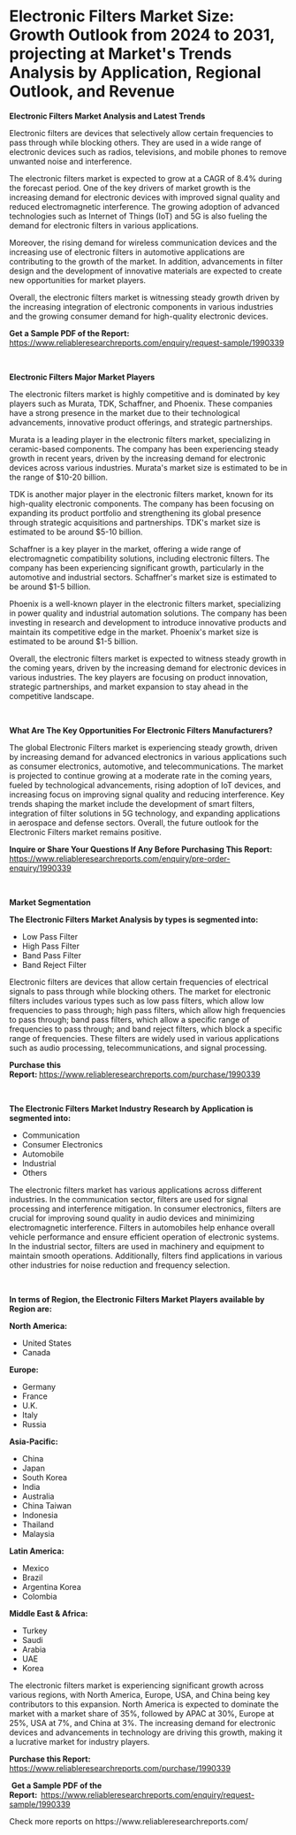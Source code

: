 <p><h1>Electronic Filters Market Size: Growth Outlook from 2024 to 2031, projecting at Market's Trends Analysis by Application, Regional Outlook, and Revenue</h1></p><p><strong>Electronic Filters Market Analysis and Latest Trends</strong></p>
<p><p>Electronic filters are devices that selectively allow certain frequencies to pass through while blocking others. They are used in a wide range of electronic devices such as radios, televisions, and mobile phones to remove unwanted noise and interference.</p><p>The electronic filters market is expected to grow at a CAGR of 8.4% during the forecast period. One of the key drivers of market growth is the increasing demand for electronic devices with improved signal quality and reduced electromagnetic interference. The growing adoption of advanced technologies such as Internet of Things (IoT) and 5G is also fueling the demand for electronic filters in various applications.</p><p>Moreover, the rising demand for wireless communication devices and the increasing use of electronic filters in automotive applications are contributing to the growth of the market. In addition, advancements in filter design and the development of innovative materials are expected to create new opportunities for market players.</p><p>Overall, the electronic filters market is witnessing steady growth driven by the increasing integration of electronic components in various industries and the growing consumer demand for high-quality electronic devices.</p></p>
<p><strong>Get a Sample PDF of the Report:&nbsp;</strong> <a href="https://www.reliableresearchreports.com/enquiry/request-sample/1990339">https://www.reliableresearchreports.com/enquiry/request-sample/1990339</a></p>
<p>&nbsp;</p>
<p><strong>Electronic Filters Major Market Players</strong></p>
<p><p>The electronic filters market is highly competitive and is dominated by key players such as Murata, TDK, Schaffner, and Phoenix. These companies have a strong presence in the market due to their technological advancements, innovative product offerings, and strategic partnerships.</p><p>Murata is a leading player in the electronic filters market, specializing in ceramic-based components. The company has been experiencing steady growth in recent years, driven by the increasing demand for electronic devices across various industries. Murata's market size is estimated to be in the range of $10-20 billion.</p><p>TDK is another major player in the electronic filters market, known for its high-quality electronic components. The company has been focusing on expanding its product portfolio and strengthening its global presence through strategic acquisitions and partnerships. TDK's market size is estimated to be around $5-10 billion.</p><p>Schaffner is a key player in the market, offering a wide range of electromagnetic compatibility solutions, including electronic filters. The company has been experiencing significant growth, particularly in the automotive and industrial sectors. Schaffner's market size is estimated to be around $1-5 billion.</p><p>Phoenix is a well-known player in the electronic filters market, specializing in power quality and industrial automation solutions. The company has been investing in research and development to introduce innovative products and maintain its competitive edge in the market. Phoenix's market size is estimated to be around $1-5 billion.</p><p>Overall, the electronic filters market is expected to witness steady growth in the coming years, driven by the increasing demand for electronic devices in various industries. The key players are focusing on product innovation, strategic partnerships, and market expansion to stay ahead in the competitive landscape.</p></p>
<p>&nbsp;</p>
<p><strong>What Are The Key Opportunities For Electronic Filters Manufacturers?</strong></p>
<p><p>The global Electronic Filters market is experiencing steady growth, driven by increasing demand for advanced electronics in various applications such as consumer electronics, automotive, and telecommunications. The market is projected to continue growing at a moderate rate in the coming years, fueled by technological advancements, rising adoption of IoT devices, and increasing focus on improving signal quality and reducing interference. Key trends shaping the market include the development of smart filters, integration of filter solutions in 5G technology, and expanding applications in aerospace and defense sectors. Overall, the future outlook for the Electronic Filters market remains positive.</p></p>
<p><strong>Inquire or Share Your Questions If Any Before Purchasing This Report:</strong> <a href="https://www.reliableresearchreports.com/enquiry/pre-order-enquiry/1990339">https://www.reliableresearchreports.com/enquiry/pre-order-enquiry/1990339</a></p>
<p>&nbsp;</p>
<p><strong>Market Segmentation</strong></p>
<p><strong>The Electronic Filters Market Analysis by types is segmented into:</strong></p>
<p><ul><li>Low Pass Filter</li><li>High Pass Filter</li><li>Band Pass Filter</li><li>Band Reject Filter</li></ul></p>
<p><p>Electronic filters are devices that allow certain frequencies of electrical signals to pass through while blocking others. The market for electronic filters includes various types such as low pass filters, which allow low frequencies to pass through; high pass filters, which allow high frequencies to pass through; band pass filters, which allow a specific range of frequencies to pass through; and band reject filters, which block a specific range of frequencies. These filters are widely used in various applications such as audio processing, telecommunications, and signal processing.</p></p>
<p><strong>Purchase this Report:&nbsp;</strong><a href="https://www.reliableresearchreports.com/purchase/1990339">https://www.reliableresearchreports.com/purchase/1990339</a></p>
<p>&nbsp;</p>
<p><strong>The Electronic Filters Market Industry Research by Application is segmented into:</strong></p>
<p><ul><li>Communication</li><li>Consumer Electronics</li><li>Automobile</li><li>Industrial</li><li>Others</li></ul></p>
<p><p>The electronic filters market has various applications across different industries. In the communication sector, filters are used for signal processing and interference mitigation. In consumer electronics, filters are crucial for improving sound quality in audio devices and minimizing electromagnetic interference. Filters in automobiles help enhance overall vehicle performance and ensure efficient operation of electronic systems. In the industrial sector, filters are used in machinery and equipment to maintain smooth operations. Additionally, filters find applications in various other industries for noise reduction and frequency selection.</p></p>
<p>&nbsp;</p>
<p><strong>In terms of Region, the Electronic Filters Market Players available by Region are:</strong></p>
<p>
    <p> <strong> North America: </strong>
        <ul>
            <li>United States</li>
            <li>Canada</li>
        </ul>
        </p> 
    <p> <strong> Europe: </strong>
        <ul>
            <li>Germany</li>
            <li>France</li>
            <li>U.K.</li>
            <li>Italy</li>
            <li>Russia</li>
        </ul>
        </p> 
    <p> <strong> Asia-Pacific: </strong>
        <ul>
            <li>China</li>
            <li>Japan</li>
            <li>South Korea</li>
            <li>India</li>
            <li>Australia</li>
            <li>China Taiwan</li>
            <li>Indonesia</li>
            <li>Thailand</li>
            <li>Malaysia</li>
        </ul>
        </p> 
    <p> <strong> Latin America: </strong>
        <ul>
            <li>Mexico</li>
            <li>Brazil</li>
            <li>Argentina Korea</li>
            <li>Colombia</li>
        </ul>
        </p> 
    <p> <strong> Middle East & Africa: </strong>
        <ul>
            <li>Turkey</li>
            <li>Saudi</li>
            <li>Arabia</li>
            <li>UAE</li>
            <li>Korea</li>
        </ul>
    </p>
    </p>
<p><p>The electronic filters market is experiencing significant growth across various regions, with North America, Europe, USA, and China being key contributors to this expansion. North America is expected to dominate the market with a market share of 35%, followed by APAC at 30%, Europe at 25%, USA at 7%, and China at 3%. The increasing demand for electronic devices and advancements in technology are driving this growth, making it a lucrative market for industry players.</p></p>
<p><strong>Purchase this Report: </strong><a href="https://www.reliableresearchreports.com/purchase/1990339">https://www.reliableresearchreports.com/purchase/1990339</a></p>
<p>&nbsp;<strong>Get a Sample PDF of the Report:&nbsp;&nbsp;</strong><a href="https://www.reliableresearchreports.com/enquiry/request-sample/1990339">https://www.reliableresearchreports.com/enquiry/request-sample/1990339</a></p>
<p><strong></strong></p>
<p>Check more reports on https://www.reliableresearchreports.com/</p>
